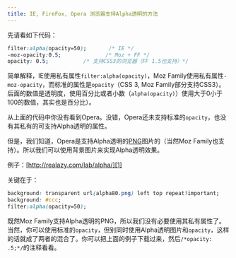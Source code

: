 ```yaml
---
title: IE, FireFox, Opera 浏览器支持Alpha透明的方法
---
```

先请看如下代码：

```css
filter:alpha(opacity=50);       /* IE */
-moz-opacity:0.5;              /* Moz + FF */
opacity: 0.5;           /* 支持CSS3的浏览器（FF 1.5也支持）*/
```

简单解释，IE使用私有属性`filter:alpha(opacity)`，Moz Family使用私有属性`-moz-opacity`，而标准的属性是`opacity`（CSS 3, Moz Family部分支持CSS3）。后面的数值是透明度，使用百分比或者小数（`alpha(opacity)`）使用大于0小于100的数值，其实也是百分比）。

从上面的代码中你没有看到Opera。没错，Opera还未支持标准的`opacity`，也没有其私有的可支持Alpha透明的属性。

但是，我们知道，Opera是支持Alpha透明的[PNG][0]图片的（当然Moz Family也支持）。所以我们可以使用背景图片来实现Alpha透明效果。

例子：[http://realazy.com/lab/alpha/][1]

关键在于：

```css
background: transparent url(alpha80.png) left top repeat!important;
background: #ccc;
filter:alpha(opacity=50);
```

既然Moz Family支持Alpha透明的PNG，所以我们没有必要使用其私有属性了。当然，你可以使用标准的`opacity`，但别同时使用Alpha透明图片和`opacity`，这样的话就成了两者的混合了。你可以把上面的例子下载过来，然后`/*opacity: .5;*/`的注释看看。

[0]: http://www.libpng.org/pub/png/
[1]: http://realazy.com/lab/alpha/
